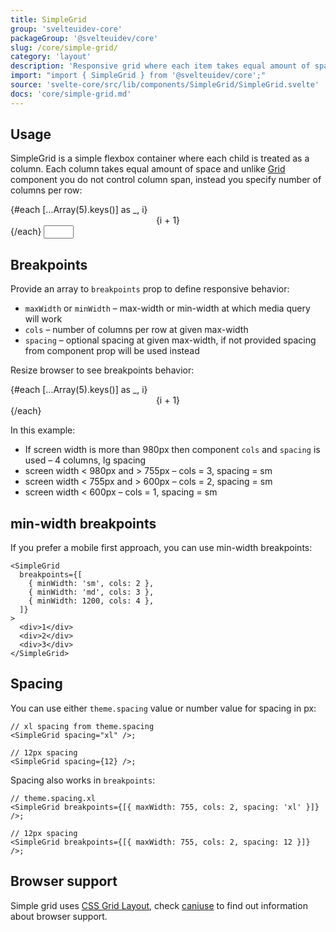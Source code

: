 ```yaml
---
title: SimpleGrid
group: 'svelteuidev-core'
packageGroup: '@svelteuidev/core'
slug: /core/simple-grid/
category: 'layout'
description: 'Responsive grid where each item takes equal amount of space'
import: "import { SimpleGrid } from '@svelteuidev/core';"
source: 'svelte-core/src/lib/components/SimpleGrid/SimpleGrid.svelte'
docs: 'core/simple-grid.md'
---
```


<script>
    import { SimpleGrid, Center, InputWrapper } from '@svelteuidev/core';
    import { Heading, Preview } from 'components';

    let cols = 3

    const simpleGrid = `
    <script>
        import { SimpleGrid } from '@svelteuidev/core'
    <\/script>
    `
</script>

<Heading />

## Usage

SimpleGrid is a simple flexbox container where each child is treated as a column.
Each column takes equal amount of space and unlike [Grid](/core/grid/) component you do not control column span,
instead you specify number of columns per row:

<Preview cols={1} width={100}>
    <SimpleGrid cols={cols}>
        {#each [...Array(5).keys()] as _, i}
            <Center override={{ bc: 'AliceBlue', padding: '$12', color: '$blue600' }}>{i + 1}</Center>
        {/each}
    </SimpleGrid>
    <InputWrapper label='Cols' override={{ input: {w: '100%', py: '$5'}}}>
        <input type='number' min='1' max='5' bind:value={cols} />
    </InputWrapper>
</Preview>

## Breakpoints

Provide an array to `breakpoints` prop to define responsive behavior:

- `maxWidth` or `minWidth` – max-width or min-width at which media query will work
- `cols` – number of columns per row at given max-width
- `spacing` – optional spacing at given max-width, if not provided spacing from component prop will be used instead

Resize browser to see breakpoints behavior:

<Preview cols={1} width={100}>
    <SimpleGrid
        breakpoints={[
            { maxWidth: 980, cols: 3, spacing: 'md' },
            { maxWidth: 755, cols: 2, spacing: 'sm' },
            { maxWidth: 600, cols: 1, spacing: 'sm' }
        ]}
        cols={3}
    >
        {#each [...Array(5).keys()] as _, i}
            <Center override={{ bc: 'AliceBlue', padding: '$12', color: '$blue600' }}>{i + 1}</Center>
        {/each}
    </SimpleGrid>
</Preview>

In this example:

- If screen width is more than 980px then component `cols` and `spacing` is used – 4 columns, lg spacing
- screen width < 980px and > 755px – cols = 3, spacing = sm
- screen width < 755px and > 600px – cols = 2, spacing = sm
- screen width < 600px – cols = 1, spacing = sm

## min-width breakpoints

If you prefer a mobile first approach, you can use min-width breakpoints:

```svelte
<SimpleGrid
  breakpoints={[
    { minWidth: 'sm', cols: 2 },
    { minWidth: 'md', cols: 3 },
    { minWidth: 1200, cols: 4 },
  ]}
>
  <div>1</div>
  <div>2</div>
  <div>3</div>
</SimpleGrid>
```

## Spacing

You can use either `theme.spacing` value or number value for spacing in px:

```svelte
// xl spacing from theme.spacing
<SimpleGrid spacing="xl" />;

// 12px spacing
<SimpleGrid spacing={12} />;
```

Spacing also works in `breakpoints`:

```svelte
// theme.spacing.xl
<SimpleGrid breakpoints={[{ maxWidth: 755, cols: 2, spacing: 'xl' }]} />;

// 12px spacing
<SimpleGrid breakpoints={[{ maxWidth: 755, cols: 2, spacing: 12 }]} />;
```

## Browser support

Simple grid uses [CSS Grid Layout](https://developer.mozilla.org/en-US/docs/Web/CSS/CSS_Grid_Layout),
check [caniuse](https://caniuse.com/css-grid) to find out information about browser support.